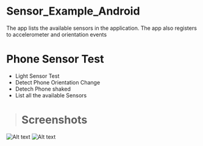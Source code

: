 # Sensor_Example_Android
The app lists the available sensors in the application. The app also registers to accelerometer and orientation events

# Phone Sensor Test

- Light Sensor Test
- Detect Phone Orientation Change 
- Detech Phone shaked
- List all the available Sensors

> # Screenshots

![Alt text](/app/raw/1.png?raw=true "Home Screen")
![Alt text](/app/raw/2.png?raw=true "Array Adapter")

